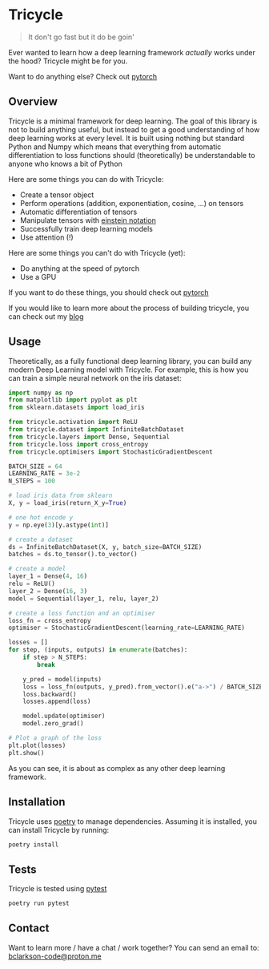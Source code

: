 # Tricycle
> It don't go fast but it do be goin'

Ever wanted to learn how a deep learning framework *actually* works under the hood? Tricycle might be for you.

Want to do anything else? Check out [pytorch](https://pytorch.org/)

## Overview
Tricycle is a minimal framework for deep learning. The goal of this library is
not to build anything useful, but instead to get a good understanding of how
deep learning works at every level. It is built using nothing but standard
Python and Numpy which means that everything from automatic differentiation
to loss functions should (theoretically) be understandable to anyone who knows
a bit of Python

Here are some things you can do with Tricycle:
- Create a tensor object
- Perform operations (addition, exponentiation, cosine, ...) on tensors
- Automatic differentiation of tensors
- Manipulate tensors with [einstein notation](https://en.wikipedia.org/wiki/Einstein_notation)
- Successfully train deep learning models
- Use attention (!)

Here are some things you can't do with Tricycle (yet):
- Do anything at the speed of pytorch
- Use a GPU

If you want to do these things, you should check out [pytorch](https://pytorch.org/)

If you would like to learn more about the process of building tricycle, you can check out my [blog](http://bclarkson-code.com)

## Usage
Theoretically, as a fully functional deep learning library, you can build any modern Deep Learning model with Tricycle. For example, this is how you can train a simple neural network on the iris dataset:

```python
import numpy as np
from matplotlib import pyplot as plt
from sklearn.datasets import load_iris

from tricycle.activation import ReLU
from tricycle.dataset import InfiniteBatchDataset
from tricycle.layers import Dense, Sequential
from tricycle.loss import cross_entropy
from tricycle.optimisers import StochasticGradientDescent

BATCH_SIZE = 64
LEARNING_RATE = 3e-2
N_STEPS = 100

# load iris data from sklearn
X, y = load_iris(return_X_y=True)

# one hot encode y
y = np.eye(3)[y.astype(int)]

# create a dataset
ds = InfiniteBatchDataset(X, y, batch_size=BATCH_SIZE)
batches = ds.to_tensor().to_vector()

# create a model
layer_1 = Dense(4, 16)
relu = ReLU()
layer_2 = Dense(16, 3)
model = Sequential(layer_1, relu, layer_2)

# create a loss function and an optimiser
loss_fn = cross_entropy
optimiser = StochasticGradientDescent(learning_rate=LEARNING_RATE)

losses = []
for step, (inputs, outputs) in enumerate(batches):
    if step > N_STEPS:
        break

    y_pred = model(inputs)
    loss = loss_fn(outputs, y_pred).from_vector().e("a->") / BATCH_SIZE
    loss.backward()
    losses.append(loss)

    model.update(optimiser)
    model.zero_grad()

# Plot a graph of the loss
plt.plot(losses)
plt.show()
```

As you can see, it is about as complex as any other deep learning framework.

## Installation
Tricycle uses [poetry](https://python-poetry.org/) to manage dependencies. Assuming it is installed, you
can install Tricycle by running:
```bash
poetry install
```

## Tests
Tricycle is tested using [pytest](https://docs.pytest.org/en/latest/)
```bash
poetry run pytest
```

## Contact
Want to learn more / have a chat / work together?
You can send an email to: [bclarkson-code@proton.me](mailto:bclarkson-code@proton.me)
